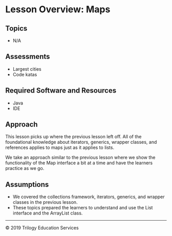# Lesson Overview: Maps

## Topics
* N/A

## Assessments
* Largest cities
* Code katas

## Required Software and Resources
* Java
* IDE 

## Approach
This lesson picks up where the previous lesson left off. All of the foundational knowledge about iterators, generics, wrapper classes, and references applies to maps just as it applies to lists. 

We take an approach similar to the previous lesson where we show the functionality of the Map interface a bit at a time and have the learners practice as we go.

## Assumptions
* We covered the collections framework, iterators, generics, and wrapper classes in the previous lesson.
* These topics prepared the learners to understand and use the List interface and the ArrayList class.


---
© 2019 Trilogy Education Services